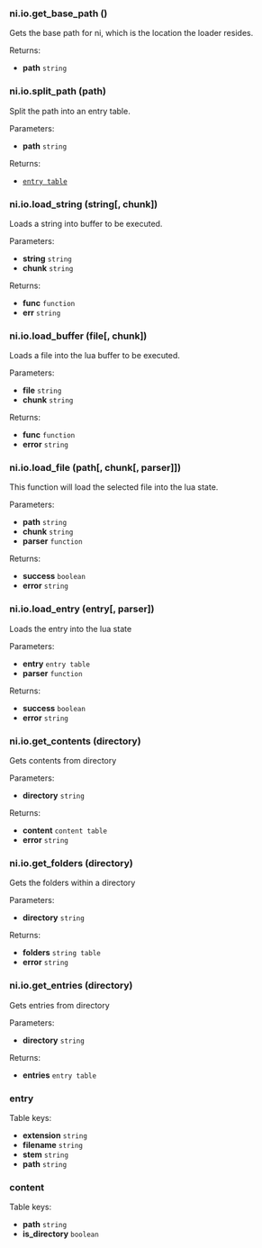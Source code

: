 ### ni.io.get_base_path ()

Gets the base path for ni, which is the location the loader resides.

Returns:
- **path** `string`

### ni.io.split_path (path)

Split the path into an entry table.

Parameters:
- **path** `string`

Returns:
- [`entry table`](#entry)

### ni.io.load_string (string[, chunk])

Loads a string into buffer to be executed.

Parameters:
- **string** `string`
- **chunk** `string`

Returns:
- **func** `function`
- **err** `string`

### ni.io.load_buffer (file[, chunk])

Loads a file into the lua buffer to be executed.

Parameters:
- **file** `string`
- **chunk** `string`

Returns:
- **func** `function`
- **error** `string`

### ni.io.load_file (path[, chunk[, parser]])

This function will load the selected file into the lua state.

Parameters:
- **path** `string`
- **chunk** `string`
- **parser** `function`

Returns:
- **success** `boolean`
- **error** `string`

### ni.io.load_entry (entry[, parser])

Loads the entry into the lua state

Parameters:
- **entry** `entry table`
- **parser** `function`

Returns:
- **success** `boolean`
- **error** `string`

### ni.io.get_contents (directory)

Gets contents from directory

Parameters:
- **directory** `string`

Returns:
- **content** `content table`
- **error** `string`

### ni.io.get_folders (directory)

Gets the folders within a directory

Parameters:
- **directory** `string`

Returns:
- **folders** `string table`
- **error** `string`

### ni.io.get_entries (directory)

Gets entries from directory

Parameters:
- **directory** `string`

Returns:
- **entries** `entry table`

### entry

Table keys:
- **extension** `string`
- **filename** `string`
- **stem** `string`
- **path** `string`

### content

Table keys:
- **path** `string`
- **is_directory** `boolean`

